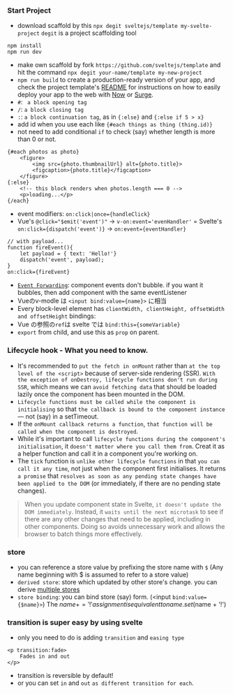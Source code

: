 ### Start Project
- download scaffold by this `npx degit sveltejs/template my-svelte-project` `degit` is a project scaffolding tool
```
npm install
npm run dev
```
- make own scaffold by fork `https://github.com/sveltejs/template` and hit the command `npx degit your-name/template my-new-project`
- `npm run build` to create a production-ready version of your app, and check the project template's [README](https://github.com/sveltejs/template/blob/master/README.md) for instructions on how to easily deploy your app to the web with [Now](https://zeit.co/now) or [Surge](http://surge.sh/).
- `#`: ` a block opening tag`
- `/`: `a block closing tag` 
- `:`: `a block continuation tag`, as in `{:else}` and `{:else if 5 > x}`
- add id when you use each like `{#each things as thing (thing.id)}`
- not need to add conditional `if` to check (say) whether length is more than 0 or not.
```svelte
{#each photos as photo}
    <figure>
        <img src={photo.thumbnailUrl} alt={photo.title}>
        <figcaption>{photo.title}</figcaption>
    </figure>
{:else}
    <!-- this block renders when photos.length === 0 -->
    <p>loading...</p>
{/each}
```
- event modifiers: `on:click|once={handleClick}`
- Vue's `@click="$emit('event')"` -> `v-on:event='evenHandler'` = Svelte's `on:click={dispatch('event')}` -> `on:event={eventHandler}`
```svelte
// with payload...
function fireEvent(){
    let payload = { text: 'Hello!'}
    dispatch('event', payload);
}
on:click={fireEvent} 
```
- [`Event Forwarding`](https://svelte.dev/tutorial/event-forwarding): component events don't bubble. if you want it bubbles, then add component with the same eventListener
- Vueのv-modle は `<input bind:value={name}>` に相当
- Every block-level element has `clientWidth, clientHeight, offsetWidth and offsetHeight` bindings:
- Vue の参照の`ref`は svelte では `bind:this={someVariable}`
- `export` from child, and use this as `prop` on parent.
### Lifecycle hook - What you need to know.
- It's recommended to `put the fetch in onMount` rather than `at the top level of the <script>` because of server-side rendering (SSR). `With the exception of onDestroy, lifecycle functions don't run during SSR`, which means we can `avoid fetching data` that should be loaded lazily once the component has been mounted in the DOM.
- `Lifecycle functions must be called while the component is initialising` so that `the callback is bound to the component instance` — not (say) in a setTimeout.
- If the `onMount callback returns a function`, `that function will be called when the component is destroyed`.
- While it's important to call `lifecycle functions during the component's initialisation`, it `doesn't matter where you call them from`. Creat it as a helper function and call it in a component you're working on.
- The `tick` function is `unlike other lifecycle functions` in that `you can call it any time`, not just when the component first initialises. It returns `a promise` that `resolves as soon as any pending state changes have been applied to the DOM` (or immediately, if there are no pending state changes).
> When you update component state in Svelte, `it doesn't update the DOM immediately`. Instead, it `waits until the next microtask` to see if there are any other changes that need to be applied, including in other components. Doing so avoids unnecessary work and allows the browser to batch things more effectively.
### store
- you can reference a store value by prefixing the store name with `$` (Any name beginning with $ is assumed to refer to a store value)
- `derived store`: store which updated by other store's change. you can derive [multiple stores](https://svelte.dev/docs#derived)
- `store binding`: you can bind store (say) form. (<input `bind:value={$name}>`) The $name += '!' assignment is equivalent to name.set($name + '!')
### transition is super easy by using svelte
- only you need to do is adding `transition` and `easing type`
```svelte
<p transition:fade>
	Fades in and out
</p>
```
- transition is reversible by default!
- or you can set `in` and `out` `as different transition for each`.